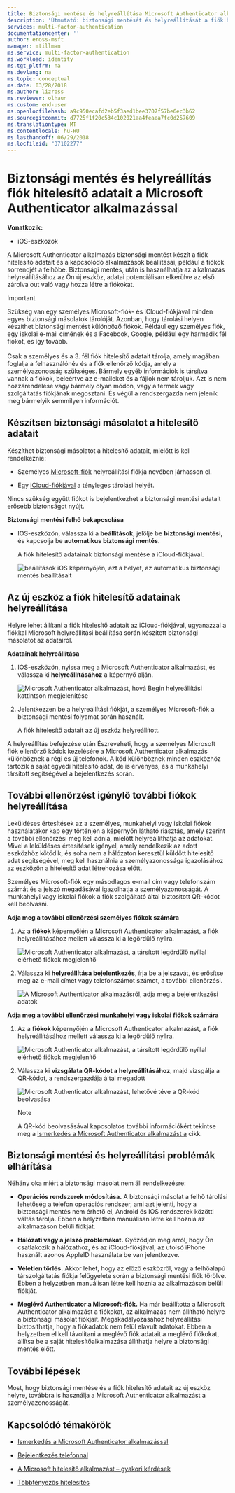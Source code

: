 ```yaml
---
title: Biztonsági mentése és helyreállítása Microsoft Authenticator alkalmazással – az Azure AD |} Microsoft Docs
description: 'Útmutató: biztonsági mentését és helyreállítását a fiók hitelesítő adatait, a Microsoft Authenticator alkalmazással.'
services: multi-factor-authentication
documentationcenter: ''
author: eross-msft
manager: mtillman
ms.service: multi-factor-authentication
ms.workload: identity
ms.tgt_pltfrm: na
ms.devlang: na
ms.topic: conceptual
ms.date: 03/28/2018
ms.author: lizross
ms.reviewer: olhaun
ms.custom: end-user
ms.openlocfilehash: a9c950ecafd2eb5f3aed1bee3707f57be6ec3b62
ms.sourcegitcommit: d7725f1f20c534c102021aa4feaea7fc0d257609
ms.translationtype: MT
ms.contentlocale: hu-HU
ms.lasthandoff: 06/29/2018
ms.locfileid: "37102277"
---
```

# <a name="backup-and-recover-account-credentials-with-the-microsoft-authenticator-app"></a>Biztonsági mentés és helyreállítás fiók hitelesítő adatait a Microsoft Authenticator alkalmazással

**Vonatkozik:**

- iOS-eszközök

A Microsoft Authenticator alkalmazás biztonsági mentést készít a fiók hitelesítő adatait és a kapcsolódó alkalmazások beállításai, például a fiókok sorrendjét a felhőbe. Biztonsági mentés, után is használhatja az alkalmazás helyreállításához az Ön új eszköz, adatai potenciálisan elkerülve az első zárolva out való vagy hozza létre a fiókokat.

>[!IMPORTANT]
> Szükség van egy személyes Microsoft-fiók- és iCloud-fiókjával minden egyes biztonsági másolatok tárolóját. Azonban, hogy tárolási helyen készíthet biztonsági mentést különböző fiókok. Például egy személyes fiók, egy iskolai e-mail címének és a Facebook, Google, például egy harmadik fél fiókot, és így tovább.<br><br>Csak a személyes és a 3. fél fiók hitelesítő adatait tárolja, amely magában foglalja a felhasználónév és a fiók ellenőrző kódja, amely a személyazonosság szükséges. Bármely egyéb információk is társítva vannak a fiókok, beleértve az e-maileket és a fájlok nem tároljuk. Azt is nem hozzárendelése vagy bármely olyan módon, vagy a termék vagy szolgáltatás fiókjának megosztani. És végül a rendszergazda nem jelenik meg bármelyik semmilyen információt.

## <a name="back-up-your-account-credentials"></a>Készítsen biztonsági másolatot a hitelesítő adatait
Készíthet biztonsági másolatot a hitelesítő adatait, mielőtt is kell rendelkeznie:

- Személyes [Microsoft-fiók](https://account.microsoft.com/account) helyreállítási fiókja nevében járhasson el.

- Egy [iCloud-fiókjával](https://www.icloud.com/) a tényleges tárolási helyét. 

Nincs szükség együtt fiókot is bejelentkezhet a biztonsági mentési adatait erősebb biztonságot nyújt.

**Biztonsági mentési felhő bekapcsolása**
-   IOS-eszközön, válassza ki a **beállítások**, jelölje be **biztonsági mentési**, és kapcsolja be **automatikus biztonsági mentés**.

    A fiók hitelesítő adatainak biztonsági mentése a iCloud-fiókjával.

    ![beállítások iOS képernyőjén, azt a helyet, az automatikus biztonsági mentés beállításait](./media/microsoft-authenticator-app-backup-and-recovery/backup-and-recovery-turn-on.png)

## <a name="recover-your-account-credentials-on-your-new-device"></a>Az új eszköz a fiók hitelesítő adatainak helyreállítása
Helyre lehet állítani a fiók hitelesítő adatait az iCloud-fiókjával, ugyanazzal a fiókkal Microsoft helyreállítási beállítása során készített biztonsági másolatot az adatairól.

**Adatainak helyreállítása**
1.  IOS-eszközön, nyissa meg a Microsoft Authenticator alkalmazást, és válassza ki **helyreállításához** a képernyő alján.

    ![Microsoft Authenticator alkalmazást, hová Begin helyreállítási kattintson megjelenítése](./media/microsoft-authenticator-app-backup-and-recovery/backup-and-recovery-begin-recovery.png)

2.  Jelentkezzen be a helyreállítási fiókját, a személyes Microsoft-fiók a biztonsági mentési folyamat során használt.

    A fiók hitelesítő adatait az új eszköz helyreállított.

A helyreállítás befejezése után Észreveheti, hogy a személyes Microsoft fiók ellenőrző kódok kezelésére a Microsoft Authenticator alkalmazás különböznek a régi és új telefonok. A kód különböznek minden eszközhöz tartozik a saját egyedi hitelesítő adat, de is érvényes, és a munkahelyi társított segítségével a bejelentkezés során.

## <a name="recover-additional-accounts-requiring-more-verification"></a>További ellenőrzést igénylő további fiókok helyreállítása
Leküldéses értesítések az a személyes, munkahelyi vagy iskolai fiókok használatakor kap egy történjen a képernyőn látható riasztás, amely szerint a további ellenőrzési meg kell adnia, mielőtt helyreállíthatja az adatokat. Mivel a leküldéses értesítések igényel, amely rendelkezik az adott eszközhöz kötődik, és soha nem a hálózaton keresztül küldött hitelesítő adat segítségével, meg kell használnia a személyazonossága igazolásához az eszközön a hitelesítő adat létrehozása előtt.

Személyes Microsoft-fiók egy másodlagos e-mail cím vagy telefonszám számát és a jelszó megadásával igazolhatja a személyazonosságát. A munkahelyi vagy iskolai fiókok a fiók szolgáltató által biztosított QR-kódot kell beolvasni.

**Adja meg a további ellenőrzési személyes fiókok számára**
1.  Az a **fiókok** képernyőjén a Microsoft Authenticator alkalmazást, a fiók helyreállításához mellett válassza ki a legördülő nyílra.

    ![Microsoft Authenticator alkalmazást, a társított legördülő nyíllal elérhető fiókok megjelenítő](./media/microsoft-authenticator-app-backup-and-recovery/backup-and-recovery-arrow.png)

2.  Válassza ki **helyreállítása bejelentkezés**, írja be a jelszavát, és erősítse meg az e-mail címet vagy telefonszámot számot, a további ellenőrzési.

    ![A Microsoft Authenticator alkalmazásról, adja meg a bejelentkezési adatok](./media/microsoft-authenticator-app-backup-and-recovery/backup-and-recovery-sign-in.png)

**Adja meg a további ellenőrzési munkahelyi vagy iskolai fiókok számára**
1.  Az a **fiókok** képernyőjén a Microsoft Authenticator alkalmazást, a fiók helyreállításához mellett válassza ki a legördülő nyílra.

    ![Microsoft Authenticator alkalmazást, a társított legördülő nyíllal elérhető fiókok megjelenítő](./media/microsoft-authenticator-app-backup-and-recovery/backup-and-recovery-additonal-accts.png)

2.  Válassza ki **vizsgálata QR-kódot a helyreállításához**, majd vizsgálja a QR-kódot, a rendszergazdája által megadott

    ![Microsoft Authenticator alkalmazást, lehetővé téve a QR-kód beolvasása](./media/microsoft-authenticator-app-backup-and-recovery/backup-and-recovery-scan-qr-code.png)

    >[!NOTE]
    >A QR-kód beolvasásával kapcsolatos további információkért tekintse meg a [Ismerkedés a Microsoft Authenticator alkalmazást a](https://docs.microsoft.com/en-us/azure/multi-factor-authentication/end-user/microsoft-authenticator-app-how-to) cikk.

## <a name="troubleshooting-backup-and-recovery-problems"></a>Biztonsági mentési és helyreállítási problémák elhárítása
Néhány oka miért a biztonsági másolat nem áll rendelkezésre:

-   **Operációs rendszerek módosítása.** A biztonsági másolat a felhő tárolási lehetőség a telefon operációs rendszer, ami azt jelenti, hogy a biztonsági mentés nem érhető el, Android és IOS rendszerek közötti váltás tárolja. Ebben a helyzetben manuálisan létre kell hoznia az alkalmazáson belüli fiókját.

-   **Hálózati vagy a jelszó problémákat.** Győződjön meg arról, hogy Ön csatlakozik a hálózathoz, és az iCloud-fiókjával, az utolsó iPhone használt azonos AppleID használata be van jelentkezve.

-   **Véletlen törlés.** Akkor lehet, hogy az előző eszközről, vagy a felhőalapú társzolgáltatás fiókja felügyelete során a biztonsági mentési fiók törölve. Ebben a helyzetben manuálisan létre kell hoznia az alkalmazáson belüli fiókját.

-   **Meglévő Authenticator a Microsoft-fiók.** Ha már beállította a Microsoft Authenticator alkalmazást a fiókokat, az alkalmazás nem állítható helyre a biztonsági másolat fiókjait. Megakadályozásához helyreállítási biztosíthatja, hogy a fiókadatok nem felül elavult adatokat. Ebben a helyzetben el kell távolítani a meglévő fiók adatait a meglévő fiókokat, állítsa be a saját hitelesítőalkalmazása állíthatja helyre a biztonsági mentés előtt.

## <a name="next-steps"></a>További lépések
Most, hogy biztonsági mentése és a fiók hitelesítő adatait az új eszköz helyre, továbbra is használja a Microsoft Authenticator alkalmazást a személyazonosságát.

## <a name="related-topics"></a>Kapcsolódó témakörök
- [Ismerkedés a Microsoft Authenticator alkalmazással](microsoft-authenticator-app-how-to.md)  

- [Bejelentkezés telefonnal](microsoft-authenticator-app-phone-signin-faq.md)

- [A Microsoft hitelesítő alkalmazást – gyakori kérdések](microsoft-authenticator-app-faq.md)

- [Többtényezős hitelesítés](https://docs.microsoft.com/azure/multi-factor-authentication/)

